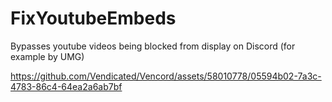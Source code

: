 # FixYoutubeEmbeds

Bypasses youtube videos being blocked from display on Discord (for example by UMG)

https://github.com/Vendicated/Vencord/assets/58010778/05594b02-7a3c-4783-86c4-64ea2a6ab7bf

